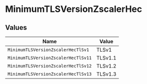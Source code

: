 # MinimumTLSVersionZscalerHec


## Values

| Name                                | Value                               |
| ----------------------------------- | ----------------------------------- |
| `MinimumTLSVersionZscalerHecTlSv1`  | TLSv1                               |
| `MinimumTLSVersionZscalerHecTlSv11` | TLSv1.1                             |
| `MinimumTLSVersionZscalerHecTlSv12` | TLSv1.2                             |
| `MinimumTLSVersionZscalerHecTlSv13` | TLSv1.3                             |